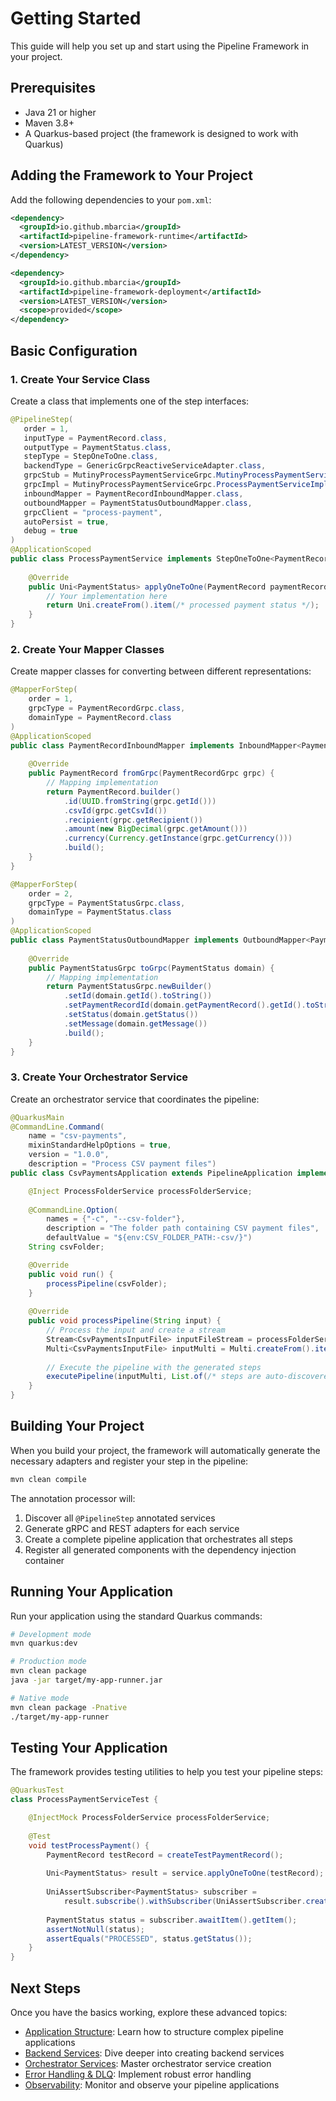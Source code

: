 # Getting Started

This guide will help you set up and start using the Pipeline Framework in your project.

## Prerequisites

- Java 21 or higher
- Maven 3.8+
- A Quarkus-based project (the framework is designed to work with Quarkus)

## Adding the Framework to Your Project

Add the following dependencies to your `pom.xml`:

```xml
<dependency>
  <groupId>io.github.mbarcia</groupId>
  <artifactId>pipeline-framework-runtime</artifactId>
  <version>LATEST_VERSION</version>
</dependency>

<dependency>
  <groupId>io.github.mbarcia</groupId>
  <artifactId>pipeline-framework-deployment</artifactId>
  <version>LATEST_VERSION</version>
  <scope>provided</scope>
</dependency>
```

## Basic Configuration

### 1. Create Your Service Class

Create a class that implements one of the step interfaces:

```java
@PipelineStep(
   order = 1,
   inputType = PaymentRecord.class,
   outputType = PaymentStatus.class,
   stepType = StepOneToOne.class,
   backendType = GenericGrpcReactiveServiceAdapter.class,
   grpcStub = MutinyProcessPaymentServiceGrpc.MutinyProcessPaymentServiceStub.class,
   grpcImpl = MutinyProcessPaymentServiceGrpc.ProcessPaymentServiceImplBase.class,
   inboundMapper = PaymentRecordInboundMapper.class,
   outboundMapper = PaymentStatusOutboundMapper.class,
   grpcClient = "process-payment",
   autoPersist = true,
   debug = true
)
@ApplicationScoped
public class ProcessPaymentService implements StepOneToOne<PaymentRecord, PaymentStatus> {
    
    @Override
    public Uni<PaymentStatus> applyOneToOne(PaymentRecord paymentRecord) {
        // Your implementation here
        return Uni.createFrom().item(/* processed payment status */);
    }
}
```

### 2. Create Your Mapper Classes

Create mapper classes for converting between different representations:

```java
@MapperForStep(
    order = 1,
    grpcType = PaymentRecordGrpc.class,
    domainType = PaymentRecord.class
)
@ApplicationScoped
public class PaymentRecordInboundMapper implements InboundMapper<PaymentRecordGrpc, PaymentRecord> {
    
    @Override
    public PaymentRecord fromGrpc(PaymentRecordGrpc grpc) {
        // Mapping implementation
        return PaymentRecord.builder()
            .id(UUID.fromString(grpc.getId()))
            .csvId(grpc.getCsvId())
            .recipient(grpc.getRecipient())
            .amount(new BigDecimal(grpc.getAmount()))
            .currency(Currency.getInstance(grpc.getCurrency()))
            .build();
    }
}

@MapperForStep(
    order = 2,
    grpcType = PaymentStatusGrpc.class,
    domainType = PaymentStatus.class
)
@ApplicationScoped
public class PaymentStatusOutboundMapper implements OutboundMapper<PaymentStatus, PaymentStatusGrpc> {
    
    @Override
    public PaymentStatusGrpc toGrpc(PaymentStatus domain) {
        // Mapping implementation
        return PaymentStatusGrpc.newBuilder()
            .setId(domain.getId().toString())
            .setPaymentRecordId(domain.getPaymentRecord().getId().toString())
            .setStatus(domain.getStatus())
            .setMessage(domain.getMessage())
            .build();
    }
}
```

### 3. Create Your Orchestrator Service

Create an orchestrator service that coordinates the pipeline:

```java
@QuarkusMain
@CommandLine.Command(
    name = "csv-payments",
    mixinStandardHelpOptions = true,
    version = "1.0.0",
    description = "Process CSV payment files")
public class CsvPaymentsApplication extends PipelineApplication implements Runnable, QuarkusApplication {

    @Inject ProcessFolderService processFolderService;
    
    @CommandLine.Option(
        names = {"-c", "--csv-folder"},
        description = "The folder path containing CSV payment files",
        defaultValue = "${env:CSV_FOLDER_PATH:-csv/}")
    String csvFolder;

    @Override
    public void run() {
        processPipeline(csvFolder);
    }
    
    @Override
    public void processPipeline(String input) {
        // Process the input and create a stream
        Stream<CsvPaymentsInputFile> inputFileStream = processFolderService.process(input);
        Multi<CsvPaymentsInputFile> inputMulti = Multi.createFrom().iterable(inputFileStream::iterator);
        
        // Execute the pipeline with the generated steps
        executePipeline(inputMulti, List.of(/* steps are auto-discovered */));
    }
}
```

## Building Your Project

When you build your project, the framework will automatically generate the necessary adapters and register your step in the pipeline:

```bash
mvn clean compile
```

The annotation processor will:
1. Discover all `@PipelineStep` annotated services
2. Generate gRPC and REST adapters for each service
3. Create a complete pipeline application that orchestrates all steps
4. Register all generated components with the dependency injection container

## Running Your Application

Run your application using the standard Quarkus commands:

```bash
# Development mode
mvn quarkus:dev

# Production mode
mvn clean package
java -jar target/my-app-runner.jar

# Native mode
mvn clean package -Pnative
./target/my-app-runner
```

## Testing Your Application

The framework provides testing utilities to help you test your pipeline steps:

```java
@QuarkusTest
class ProcessPaymentServiceTest {

    @InjectMock ProcessFolderService processFolderService;
    
    @Test
    void testProcessPayment() {
        PaymentRecord testRecord = createTestPaymentRecord();
        
        Uni<PaymentStatus> result = service.applyOneToOne(testRecord);
        
        UniAssertSubscriber<PaymentStatus> subscriber = 
            result.subscribe().withSubscriber(UniAssertSubscriber.create());
            
        PaymentStatus status = subscriber.awaitItem().getItem();
        assertNotNull(status);
        assertEquals("PROCESSED", status.getStatus());
    }
}
```

## Next Steps

Once you have the basics working, explore these advanced topics:

- [Application Structure](/guide/application-structure): Learn how to structure complex pipeline applications
- [Backend Services](/guide/backend-services): Dive deeper into creating backend services
- [Orchestrator Services](/guide/orchestrator-services): Master orchestrator service creation
- [Error Handling & DLQ](/guide/error-handling): Implement robust error handling
- [Observability](/guide/observability): Monitor and observe your pipeline applications